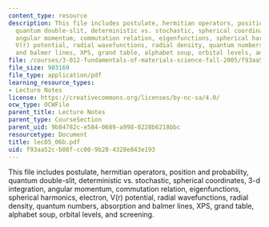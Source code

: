 ```yaml
---
content_type: resource
description: This file includes postulate, hermitian operators, position and probability,
  quantum double-slit, deterministic vs. stochastic, spherical coordinates, 3-d integration,
  angular momentum, commutation relation, eigenfunctions, spherical harmonics, electron,
  V(r) potential, radial wavefunctions, radial density, quantum numbers, absorption
  and balmer lines, XPS, grand table, alphabet soup, orbital levels, and screening.
file: /courses/3-012-fundamentals-of-materials-science-fall-2005/f93aa52cb08fcc009b284328e843e193_lec05_06b.pdf
file_size: 903169
file_type: application/pdf
learning_resource_types:
- Lecture Notes
license: https://creativecommons.org/licenses/by-nc-sa/4.0/
ocw_type: OCWFile
parent_title: Lecture Notes
parent_type: CourseSection
parent_uid: 9b84782c-e584-0689-a998-0228b6218bbc
resourcetype: Document
title: lec05_06b.pdf
uid: f93aa52c-b08f-cc00-9b28-4328e843e193
---
```

This file includes postulate, hermitian operators, position and probability, quantum double-slit, deterministic vs. stochastic, spherical coordinates, 3-d integration, angular momentum, commutation relation, eigenfunctions, spherical harmonics, electron, V(r) potential, radial wavefunctions, radial density, quantum numbers, absorption and balmer lines, XPS, grand table, alphabet soup, orbital levels, and screening.